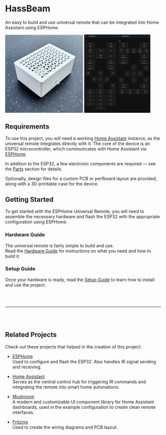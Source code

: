 # HassBeam
An easy to build and use universal remote that can be integrated into Home Assistant using ESPHome.

<p float="left">
  <img src="hardware/case/images/case_frontleft.jpg" alt="case_frontleft" width="50%" />
  <img src="homeassistant/dashboard_example.png" alt="Dashboard Example" width="42.5%" />
</p>




## Requirements
To use this project, you will need a working [Home Assistant](https://www.home-assistant.io/) instance, as the universal remote integrates directly with it. The core of the device is an ESP32 microcontroller, which communicates with Home Assistant via [ESPHome](https://esphome.io/).

In addition to the ESP32, a few electronic components are required — see the [Parts](hardware.md#parts) section for details. 

Optionally, design files for a custom PCB or perfboard layout are provided, along with a 3D-printable case for the device.


## Getting Started

To get started with the ESPHome Universal Remote, you will need to assemble the necessary hardware and flash the ESP32 with the appropriate configuration using ESPHome.

### Hardware Guide
The universal remote is fairly simple to build and use.  
Read the [Hardware Guide](hardware.md) for instructions on what you need and how to build it.

### Setup Guide

Once your hardware is ready, read the [Setup Guide](setup.md) to learn how to install and use the project.

<br>
<br>

---

<br>
<br>

## Related Projects

Check out these projects that helped in the creation of this project:
- [ESPHome](https://github.com/esphome/esphome)  
  Used to configure and flash the ESP32. Also handles IR signal sending and receiving.

- [Home Assistant](https://github.com/home-assistant/core)  
  Serves as the central control hub for triggering IR commands and integrating the remote into smart home automations.

- [Mushroom](https://github.com/piitaya/lovelace-mushroom)  
  A modern and customizable UI component library for Home Assistant dashboards, used in the example configuration to create clean remote interfaces.

- [Fritzing](https://github.com/fritzing/fritzing-app)  
  Used to create the wiring diagrams and PCB layout.
